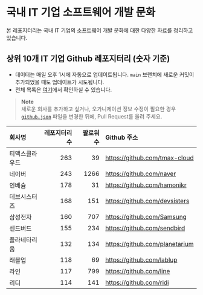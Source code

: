 # 국내 IT 기업 소프트웨어 개발 문화
본 레포지터리는 국내 IT 기업의 소프트웨어 개발 문화에 대한 다양한 자료를 정리하고 있습니다.

## 상위 10개 IT 기업 Github 레포지터리 (숫자 기준)

- 데이터는 매일 오후 1시에 자동으로 업데이트됩니다. `main` 브랜치에 새로운 커밋이 추가되었을 때도 업데이트가 시도됩니다.
- 전체 목록은 [여기](./github.md)에서 확인하실 수 있습니다.

> **Note**<br />
> 새로운 회사를 추가하고 싶거나, 오가니제이션 정보 수정이 필요한 경우 [`github.json`](./github.json) 파일을 변경한 뒤에, Pull Request를 올려 주세요.

<!-- MARKDOWN_TABLE(GITHUB): START -->

| **회사명** | **레포지터리 수** | **팔로워 수** | **Github 주소** |
|:---|---:|---:|:---|
| 티맥스클라우드 | 263 | 39 | https://github.com/tmax-cloud |
| 네이버 | 243 | 1266 | https://github.com/naver |
| 인베슘 | 178 | 31 | https://github.com/hamonikr |
| 데브시스터즈 | 168 | 151 | https://github.com/devsisters |
| 삼성전자 | 160 | 707 | https://github.com/Samsung |
| 센드버드 | 155 | 234 | https://github.com/sendbird |
| 플라네타리움 | 132 | 134 | https://github.com/planetarium |
| 래블업 | 118 | 69 | https://github.com/lablup |
| 라인 | 117 | 799 | https://github.com/line |
| 리디 | 114 | 141 | https://github.com/ridi |

<!-- MARKDOWN_TABLE(GITHUB): END -->
